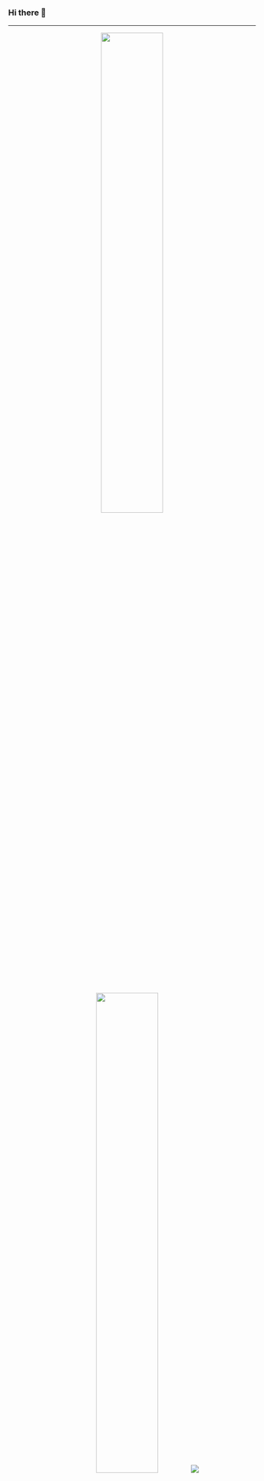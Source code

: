### Hi there 👋

<hr />

<p align="center">
  <img height="50%" width="auto" src ="https://github-readme-stats.vercel.app/api?username=marcbrigham&show_icons=true&count_private=true&theme=dracula&hide_border=true&hide=issues,contribs&bg_color=00000000">
  <img height="50%" width="auto" src ="https://github-readme-stats.vercel.app/api/top-langs/?username=marcbrigham&layout=compact&hide_border=true&theme=dracula&bg_color=00000000&langs_count=6&hide=jupyter%20notebook,tex,css,php">
  <img src ="https://github-readme-streak-stats.herokuapp.com?user=marcbrigham&theme=dracula&hide_border=true&background=FFFFFF00">
  <br>
  <br>
  <a href="https://www.buymeacoffee.com/marcbrigham"> <img align="center" src="https://cdn.buymeacoffee.com/buttons/v2/default-orange.png" height="50" width="210" alt="marcbrigham" /></a>
</p>

<!--

Here are some ideas to get you started:

- 🔭 I’m currently working on ...
- 🌱 I’m currently learning ...
- 👯 I’m looking to collaborate on ...
- 🤔 I’m looking for help with ...
- 💬 Ask me about ...
- 📫 How to reach me: ...
- 😄 Pronouns: ...
- ⚡ Fun fact: ...
-->
